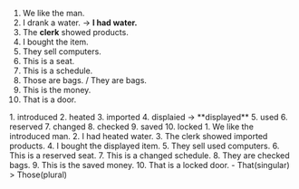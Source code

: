 1. We like the man.
2. I drank a water.
-> **I had water.**
3. The **clerk** showed products.
4. I bought the item.
5. They sell computers.
6. This is a seat.
7. This is a schedule.
8. Those are bags. / They are bags.
9. This is the money.
10. That is a door.
</hr>
1. introduced
2. heated
3. imported
4. displaied
-> **displayed**
5. used
6. reserved
7. changed
8. checked
9. saved
10. locked
</hr>
1. We like the introduced man.
2. I had heated water.
3. The clerk showed imported products.
4. I bought the displayed item.
5. They sell used computers.
6. This is a reserved seat.
7. This is a changed schedule.
8. They are checked bags.
9. This is the saved money.
10. That is a locked door.
</hr>
- That(singular) > Those(plural)
